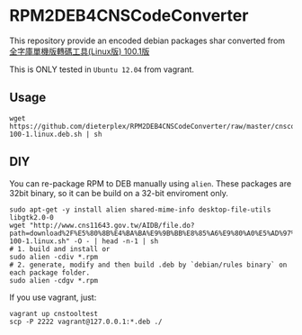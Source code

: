 RPM2DEB4CNSCodeConverter
========================

This repository provide an encoded debian packages shar converted from [全字庫單機版轉碼工具(Linux版) 100.1版](http://www.cns11643.gov.tw/AIDB/download_en.do?name=%E5%80%8B%E4%BA%BA%E9%9B%BB%E8%85%A6%E9%80%A0%E5%AD%97%E8%99%95%E7%90%86%E5%B7%A5%E5%85%B7%3EUnicode%E5%B9%B3%E5%8F%B0)

This is ONLY tested in `Ubuntu 12.04` from vagrant.

Usage
-----

    wget https://github.com/dieterplex/RPM2DEB4CNSCodeConverter/raw/master/cnscodeconvertor-100-1.linux.deb.sh | sh

DIY
---

You can re-package RPM to DEB manually using `alien`.
These packages are 32bit binary, so it can be build on a 32-bit enviroment only.

    sudo apt-get -y install alien shared-mime-info desktop-file-utils libgtk2.0-0
    wget "http://www.cns11643.gov.tw/AIDB/file.do?path=download%2F%E5%80%8B%E4%BA%BA%E9%9B%BB%E8%85%A6%E9%80%A0%E5%AD%97%E8%99%95%E7%90%86%E5%B7%A5%E5%85%B7%601q%60Unicode%E5%B9%B3%E5%8F%B0%601q%60%E5%85%A8%E5%AD%97%E5%BA%AB%E5%96%AE%E6%A9%9F%E7%89%88%E8%BD%89%E7%A2%BC%E5%B7%A5%E5%85%B7%28Linux%E7%89%88%29%2Fname%2Fcnscodeconvertor-100-1.linux.sh" -O - | head -n-1 | sh
    # 1. build and install or
    sudo alien -cdiv *.rpm
    # 2. generate, modify and then build .deb by `debian/rules binary` on each package folder.
    sudo alien -cdgv *.rpm

If you use vagrant, just:

    vagrant up cnstooltest
    scp -P 2222 vagrant@127.0.0.1:*.deb ./
